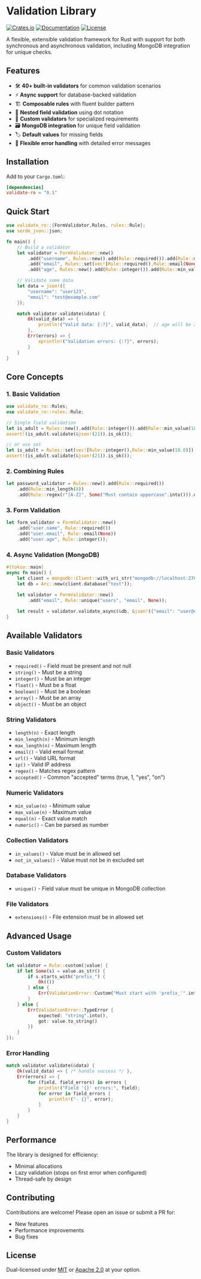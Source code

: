 # Validation Library

[![Crates.io](https://img.shields.io/crates/v/validate-ro)](https://crates.io/crates/validate-ro)
[![Documentation](https://docs.rs/validate-ro/badge.svg)](https://docs.rs/validate-ro)
[![License](https://img.shields.io/crates/l/validate-ro)](LICENSE-MIT)


A flexible, extensible validation framework for Rust with support for both synchronous and asynchronous validation, including MongoDB integration for unique checks.

## Features

- 🛠️ **40+ built-in validators** for common validation scenarios
- ⚡ **Async support** for database-backed validation
- 🏗️ **Composable rules** with fluent builder pattern
- 📝 **Nested field validation** using dot notation
- 🧩 **Custom validators** for specialized requirements
- 🗃️ **MongoDB integration** for unique field validation
- 🏷️ **Default values** for missing fields
- 🚦 **Flexible error handling** with detailed error messages

## Installation

Add to your `Cargo.toml`:

```toml
[dependencies]
validate-ro = "0.1"
```


## Quick Start

```rust
use validate_ro::{FormValidator,Rules, rules::Rule};
use serde_json::json;

fn main() {
    // Build a validator
    let validator = FormValidator::new()
        .add("username", Rules::new().add(Rule::required()).add(Rule::min_length(5)))
        .add("email", Rules::set(vec![Rule::required(),Rule::email(None)]))
        .add("age", Rules::new().add(Rule::integer()).add(Rule::min_value(18.0)).default(json!(21)));

    // Validate some data
    let data = json!({
        "username": "user123",
        "email": "test@example.com"
    });

    match validator.validate(&data) {
        Ok(valid_data) => {
            println!("Valid data: {:?}", valid_data);  // age will be 21 (default)
        },
        Err(errors) => {
            eprintln!("Validation errors: {:?}", errors);
        }
    }
}
```

## Core Concepts

### 1. Basic Validation

```rust
use validate_ro::Rules;
use validate_ro::rules::Rule;

// Single field validation
let is_adult = Rules::new().add(Rule::integer()).add(Rule::min_value(18.0));
assert!(is_adult.validate(&json!(21)).is_ok());

// or use set
let is_adult = Rules::set(vec![Rule::integer(),Rule::min_value(18.0)]);
assert!(is_adult.validate(&json!(21)).is_ok());
```

### 2. Combining Rules

```rust
let password_validator = Rules::new().add(Rule::required())
    .add(Rule::min_length(8))
    .add(Rule::regex(r"[A-Z]", Some("Must contain uppercase".into())).unwrap());
```

### 3. Form Validation

```rust
let form_validator = FormValidator::new()
    .add("user.name", Rule::required())
    .add("user.email", Rule::email(None))
    .add("user.age", Rule::integer());
```

### 4. Async Validation (MongoDB)

```rust
#[tokio::main]
async fn main() {
    let client = mongodb::Client::with_uri_str("mongodb://localhost:27017").await.unwrap();
    let db = Arc::new(client.database("test"));
    
    let validator = FormValidator::new()
        .add("email", Rule::unique("users", "email", None));

    let result = validator.validate_async(&db, &json!({"email": "user@example.com"})).await;
}
```

## Available Validators

### Basic Validators
- `required()` - Field must be present and not null
- `string()` - Must be a string
- `integer()` - Must be an integer
- `float()` - Must be a float
- `boolean()` - Must be a boolean
- `array()` - Must be an array
- `object()` - Must be an object

### String Validators
- `length(n)` - Exact length
- `min_length(n)` - Minimum length
- `max_length(n)` - Maximum length
- `email()` - Valid email format
- `url()` - Valid URL format
- `ip()` - Valid IP address
- `regex()` - Matches regex pattern
- `accepted()` - Common "accepted" terms (true, 1, "yes", "on")

### Numeric Validators
- `min_value(n)` - Minimum value
- `max_value(n)` - Maximum value
- `equal(n)` - Exact value match
- `numeric()` - Can be parsed as number

### Collection Validators
- `in_values()` - Value must be in allowed set
- `not_in_values()` - Value must not be in excluded set

### Database Validators
- `unique()` - Field value must be unique in MongoDB collection

### File Validators
- `extensions()` - File extension must be in allowed set

## Advanced Usage

### Custom Validators

```rust
let validator = Rule::custom(|value| {
    if let Some(s) = value.as_str() {
        if s.starts_with("prefix_") {
            Ok(())
        } else {
            Err(ValidationError::Custom("Must start with 'prefix_'".into()))
        }
    } else {
        Err(ValidationError::TypeError {
            expected: "string".into(),
            got: value.to_string()
        })
    }
});
```

### Error Handling

```rust
match validator.validate(&data) {
    Ok(valid_data) => { /* handle success */ },
    Err(errors) => {
        for (field, field_errors) in errors {
            println!("Field '{}' errors:", field);
            for error in field_errors {
                println!("- {}", error);
            }
        }
    }
}
```


## Performance

The library is designed for efficiency:
- Minimal allocations
- Lazy validation (stops on first error when configured)
- Thread-safe by design


## Contributing

Contributions are welcome! Please open an issue or submit a PR for:
- New features
- Performance improvements
- Bug fixes


## License

Dual-licensed under [MIT](LICENSE-MIT) or [Apache 2.0](LICENSE-APACHE) at your option.
